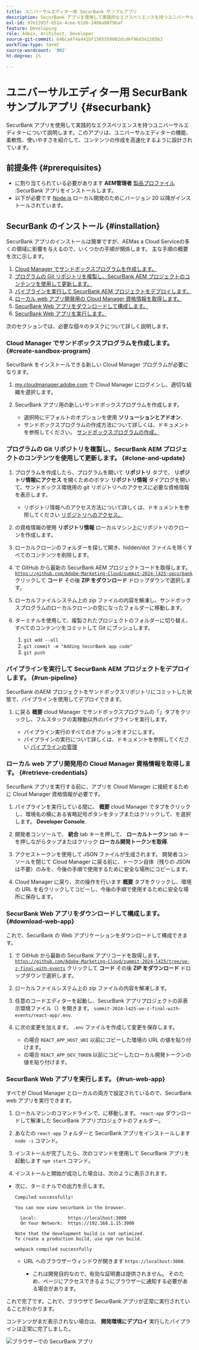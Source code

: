 ```yaml
---
title: ユニバーサルエディター用 SecurBank サンプルアプリ
description: SecurBank アプリを使用して実践的なエクスペリエンスを持つユニバーサルエディターについて説明します。このアプリは、ユニバーサルエディターの機能、柔軟性、使いやすさを紹介して、コンテンツの作成を高速化するように設計されています。
exl-id: 97e1395f-b51e-4cee-b1d0-2466a08f96af
feature: Developing
role: Admin, Architect, Developer
source-git-commit: 646ca4f4a441bf1565558002dcd6f96d3e228563
workflow-type: tm+mt
source-wordcount: '902'
ht-degree: 1%

---
```


# ユニバーサルエディター用 SecurBank サンプルアプリ {#securbank}

SecurBank アプリを使用して実践的なエクスペリエンスを持つユニバーサルエディターについて説明します。このアプリは、ユニバーサルエディターの機能、柔軟性、使いやすさを紹介して、コンテンツの作成を高速化するように設計されています。

## 前提条件 {#prerequisites}

* に割り当てられている必要があります **AEM管理者** [製品プロファイル](/help/journey-onboarding/assign-profiles-aem.md) :SecurBank アプリをインストールします。
* 以下が必要です [Node.js](https://nodejs.org) ローカル開発のためにバージョン 20 以降がインストールされています。

## SecurBank のインストール {#installation}

SecurBank アプリのインストールは簡単ですが、AEMas a Cloud Serviceの多くの領域に影響を与えるので、いくつかの手順が関係します。 主な手順の概要を次に示します。

1. [Cloud Manager でサンドボックスプログラムを作成します。](#create-sandbox-program)
1. [プログラムの Git リポジトリを複製し、SecurBank AEM プロジェクトのコンテンツを使用して更新します。](#clone-and-update)
1. [パイプラインを実行して SecurBank AEM プロジェクトをデプロイします。](#run-pipeline)
1. [ローカル web アプリ開発用の Cloud Manager 資格情報を取得します。](#retrieve-credentials)
1. [SecurBank Web アプリをダウンロードして構成します。](#download-web-app)
1. [SecurBank Web アプリを実行します。](#run-web-app)

次のセクションでは、必要な個々のタスクについて詳しく説明します。

### Cloud Manager でサンドボックスプログラムを作成します。 {#create-sandbox-program}

SecurBank をインストールできる新しい Cloud Manager プログラムが必要になります。

1. [my.cloudmanager.adobe.com](https://my.cloudmanager.adobe.com/) で Cloud Manager にログインし、適切な組織を選択します。

1. SecurBank アプリ用の新しいサンドボックスプログラムを作成します。

   * 選択時にデフォルトのオプションを使用 **ソリューションとアドオン**.
   * サンドボックスプログラムの作成方法について詳しくは、ドキュメントを参照してください。 [サンドボックスプログラムの作成。](/help/implementing/cloud-manager/getting-access-to-aem-in-cloud/creating-sandbox-programs.md)

### プログラムの Git リポジトリを複製し、SecurBank AEM プロジェクトのコンテンツを使用して更新します。 {#clone-and-update}

1. プログラムを作成したら、プログラムを開いて **リポジトリ** タブで、 **リポジトリ情報にアクセス** を開くためのボタン **リポジトリ情報** ダイアログを開いて、サンドボックス環境用の git リポジトリへのアクセスに必要な資格情報を表示します。

   * リポジトリ情報へのアクセス方法について詳しくは、ドキュメントを参照してください [リポジトリへのアクセス。](/help/implementing/cloud-manager/managing-code/accessing-repos.md)

1. の資格情報の使用 **リポジトリ情報** ローカルマシン上にリポジトリのクローンを作成します。

1. ローカルクローンのフォルダーを探して開き、hidden/dot ファイルを除くすべてのコンテンツを削除します。

1. で GitHub から最新の SecurBank AEM プロジェクトコードを取得します。 [`https://github.com/Adobe-Marketing-Cloud/summit-2024-l425-securbank`](https://github.com/Adobe-Marketing-Cloud/summit-2024-l425-securbank) クリックして **コード** その後 **ZIP をダウンロード** ドロップダウンで選択します。

1. ローカルファイルシステム上の zip ファイルの内容を解凍し、サンドボックスプログラムのローカルクローンの空になったフォルダーに移動します。

1. ターミナルを使用して、複製されたプロジェクトのフォルダーに切り替え、すべてのコンテンツをコミットして Git にプッシュします。

   1. `git add --all`
   1. `git commit -m "Adding SecurBank app code"`
   1. `git push`

### パイプラインを実行して SecurBank AEM プロジェクトをデプロイします。 {#run-pipeline}

SecurBank のAEM プロジェクトをサンドボックスリポジトリにコミットした状態で、パイプラインを使用してデプロイできます。

1. に戻る **概要** cloud Manager でサンドボックスプログラムの「」タブをクリックし、フルスタックの実稼動以外のパイプラインを実行します。

   * パイプライン実行のすべてのオプションをオフにします。
   * パイプラインの実行について詳しくは、ドキュメントを参照してください [パイプラインの管理](/help/implementing/cloud-manager/configuring-pipelines/managing-pipelines.md#running-pipelines)

### ローカル web アプリ開発用の Cloud Manager 資格情報を取得します。 {#retrieve-credentials}

SecurBank アプリを実行する前に、アプリを Cloud Manager に接続するために Cloud Manager 資格情報が必要です。

1. パイプラインを実行している間に、 **概要** cloud Manager でタブをクリックし、環境名の横にある省略記号ボタンをタップまたはクリックして、を選択します。 **Developer Console**.

1. 開発者コンソールで、 **統合** tab キーを押して、 **ローカルトークン** tab キーを押しながらタップまたはクリック **ローカル開発トークンを取得**.

1. アクセストークンを使用して JSON ファイルが生成されます。 開発者コンソールを閉じて Cloud Manager に戻る前に、トークン自体（残りの JSON は不要）のみを、今後の手順で使用するために安全な場所にコピーします。

1. Cloud Manager に戻り、次の操作を行います **概要** タブをクリックし、環境の URL を右クリックしてコピーし、今後の手順で使用するために安全な場所に保存します。

### SecurBank Web アプリをダウンロードして構成します。 {#download-web-app}

これで、SecurBank の Web アプリケーションをダウンロードして構成できます。

1. で GitHub から最新の SecurBank アプリコードを取得します。 [`https://github.com/Adobe-Marketing-Cloud/summit-2024-l425/tree/ue-z-final-with-events`](https://github.com/Adobe-Marketing-Cloud/summit-2024-l425/tree/ue-z-final-with-events) クリックして **コード** その後 **ZIP をダウンロード** ドロップダウンで選択します。

1. ローカルファイルシステム上の zip ファイルの内容を解凍します。

1. 任意のコードエディターを起動し、SecurBank アプリプロジェクトの非表示環境ファイル（）を開きます。 `summit-2024-l425-ue-z-final-with-events/react-app/.env`.

1. に次の変更を加えます。 `.env` ファイルを作成して変更を保存します。

   * の場合 `REACT_APP_HOST_URI` 以前にコピーした環境の URL の値を貼り付けます。
   * の場合 `REACT_APP_DEV_TOKEN` 以前にコピーしたローカル開発トークンの値を貼り付けます。

### SecurBank Web アプリを実行します。 {#run-web-app}

すべてが Cloud Manager とローカルの両方で設定されているので、SecurBank web アプリを実行できます。

1. ローカルマシンのコマンドラインで、に移動します。 `react-app` ダウンロードして解凍した SecurBank アプリプロジェクトのフォルダー。

1. あなたの `react-app` フォルダーと SecurBank アプリをインストールします `node -i` コマンド。

1. インストールが完了したら、次のコマンドを使用して SecurBank アプリを起動します `npm start` コマンド。

1. インストールと開始が成功した場合は、次のように表示されます。

* 次に、ターミナルでの出力を示します。

  ```text
  Compiled successfully!
  
  You can now view securbank in the browser.
  
    Local:            https://localhost:3000
    On Your Network:  https://192.168.1.15:3000
  
  Note that the development build is not optimized.
  To create a production build, use npm run build.
  
  webpack compiled successfully
  ```

   * URL へのブラウザーウィンドウが開きます `https://localhost:3000`.

      * これは開発目的なので、有効な証明書は提供されません。 そのため、ページにアクセスできるようにブラウザーに通知する必要がある場合があります。

これで完了です。これで、ブラウザで SecurBank アプリが正常に実行されていることがわかります。

コンテンツがまだ表示されない場合は、 **開発環境にデプロイ** 実行したパイプラインは正常に完了しました。

![ブラウザーでの SecurBank アプリ](assets/securbank.png)
